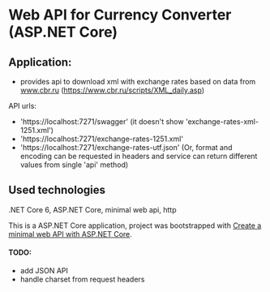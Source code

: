 # Web API for Currency Converter (ASP.NET Core)

## Application:
 - provides api to download xml with exchange rates based on data from www.cbr.ru (https://www.cbr.ru/scripts/XML_daily.asp)

API urls:
- 'https://localhost:7271/swagger' (it doesn't show 'exchange-rates-xml-1251.xml')
- 'https://localhost:7271/exchange-rates-1251.xml'
- 'https://localhost:7271/exchange-rates-utf.json'
(Or,  format and encoding can be requested in headers and service can return different values from single 'api' method)

 
## Used technologies
.NET Core 6, ASP.NET Core, minimal web api, http

This is a ASP.NET Core application, project was bootstrapped with [Create a minimal web API with ASP.NET Core](https://docs.microsoft.com/en-us/aspnet/core/tutorials/min-web-api?view=aspnetcore-6.0&tabs=visual-studio).

#### TODO:
- add JSON API
- handle charset from request headers
